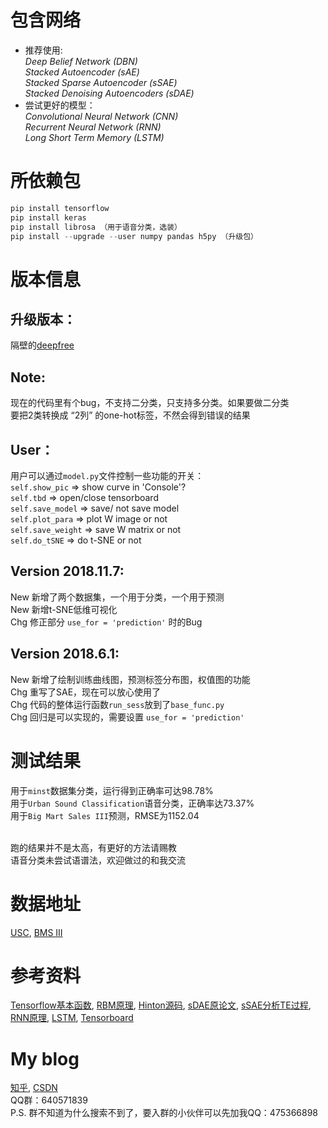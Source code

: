 # 包含网络
- 推荐使用: </br>
*Deep Belief Network (DBN)*  </br>
*Stacked Autoencoder (sAE)* </br>
*Stacked Sparse Autoencoder (sSAE)* </br>
*Stacked Denoising Autoencoders (sDAE)* </br>
- 尝试更好的模型：</br>
*Convolutional Neural Network (CNN)* </br>
*Recurrent Neural Network (RNN)* </br>
*Long Short Term Memory (LSTM)* </br>

# 所依赖包
```python
pip install tensorflow
pip install keras
pip install librosa （用于语音分类，选装）
pip install --upgrade --user numpy pandas h5py （升级包）
```

# 版本信息
## 升级版本：
隔壁的[deepfree](https://github.com/fuzimaoxinan/deepfree) 

## Note:
现在的代码里有个bug，不支持二分类，只支持多分类。如果要做二分类 </br>
要把2类转换成 “2列” 的one-hot标签，不然会得到错误的结果 

## User：
用户可以通过`model.py`文件控制一些功能的开关： </br>
`self.show_pic` => show curve in 'Console'? </br>
`self.tbd` => open/close tensorboard </br>
`self.save_model` => save/ not save model </br>
`self.plot_para` => plot W image or not </br>
`self.save_weight` => save W matrix or not </br>
`self.do_tSNE` => do t-SNE or not

## Version 2018.11.7:
New 新增了两个数据集，一个用于分类，一个用于预测 </br>
New 新增t-SNE低维可视化 </br>
Chg 修正部分 `use_for = 'prediction'` 时的Bug

## Version 2018.6.1:
New 新增了绘制训练曲线图，预测标签分布图，权值图的功能 </br>
Chg 重写了SAE，现在可以放心使用了 </br>
Chg 代码的整体运行函数`run_sess`放到了`base_func.py` </br>
Chg 回归是可以实现的，需要设置 `use_for = 'prediction'`

# 测试结果
用于`minst`数据集分类，运行得到正确率可达98.78% </br>
用于`Urban Sound Classification`语音分类，正确率达73.37% </br>
用于`Big Mart Sales III`预测，RMSE为1152.04 </br></br>

跑的结果并不是太高，有更好的方法请赐教 </br>
语音分类未尝试语谱法，欢迎做过的和我交流 </br>

# 数据地址
[USC](https://datahack.analyticsvidhya.com/contest/practice-problem-urban-sound-classification/), 
[BMS III](https://datahack.analyticsvidhya.com/contest/practice-problem-big-mart-sales-iii/) 

# 参考资料
[Tensorflow基本函数](http://www.cnblogs.com/wuzhitj/p/6431381.html), 
[RBM原理](https://blog.csdn.net/itplus/article/details/19168937), 
[Hinton源码](http://www.cs.toronto.edu/~hinton/MatlabForSciencePaper.html), 
[sDAE原论文](http://www.jmlr.org/papers/volume11/vincent10a/vincent10a.pdf), 
[sSAE分析TE过程](https://www.sciencedirect.com/science/article/pii/S0169743917302496), 
[RNN原理](https://zhuanlan.zhihu.com/p/28054589), 
[LSTM](https://www.jianshu.com/p/9dc9f41f0b29), 
[Tensorboard](https://blog.csdn.net/sinat_33761963/article/details/62433234) 

# My blog
[知乎](https://www.zhihu.com/people/fu-zi-36-41/posts), 
[CSDN](https://blog.csdn.net/fuzimango/article/list/) </br>
QQ群：640571839 </br>
P.S. 群不知道为什么搜索不到了，要入群的小伙伴可以先加我QQ：475366898 
